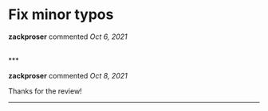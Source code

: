 # Fix minor typos

**zackproser** commented *Oct 6, 2021*


<br />
***


**zackproser** commented *Oct 8, 2021*

Thanks for the review!
***


